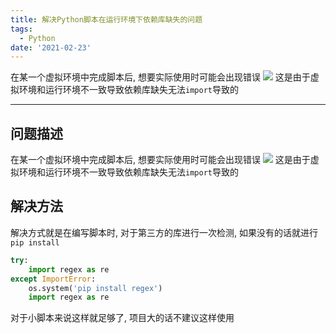 ```yaml
---
title: 解决Python脚本在运行环境下依赖库缺失的问题
tags: 
  - Python
date: '2021-02-23'
---
```


在某一个虚拟环境中完成脚本后, 想要实际使用时可能会出现错误
![](https://dynais-imh-hub.oss-cn-hangzhou.aliyuncs.com/img/20210223124433.png?x-oss-process=image/resize,h_2000/quality,q_90#center)
这是由于虚拟环境和运行环境不一致导致依赖库缺失无法`import`导致的
<!--more-->

---
## 问题描述
在某一个虚拟环境中完成脚本后, 想要实际使用时可能会出现错误
![](https://dynais-imh-hub.oss-cn-hangzhou.aliyuncs.com/img/20210223124433.png?x-oss-process=image/resize,h_2000/quality,q_90#center)
这是由于虚拟环境和运行环境不一致导致依赖库缺失无法`import`导致的

## 解决方法
解决方式就是在编写脚本时, 对于第三方的库进行一次检测, 如果没有的话就进行`pip install`
```python
try:
    import regex as re
except ImportError:
    os.system('pip install regex')
    import regex as re
```
对于小脚本来说这样就足够了, 项目大的话不建议这样使用